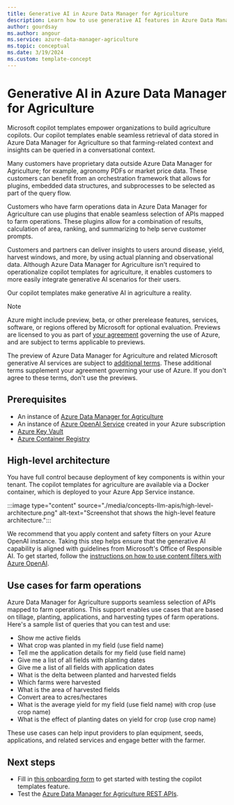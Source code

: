 ```yaml
---
title: Generative AI in Azure Data Manager for Agriculture
description: Learn how to use generative AI features in Azure Data Manager for Agriculture. 
author: gourdsay
ms.author: angour
ms.service: azure-data-manager-agriculture
ms.topic: conceptual
ms.date: 3/19/2024
ms.custom: template-concept
---
```


# Generative AI in Azure Data Manager for Agriculture

Microsoft copilot templates empower organizations to build agriculture copilots. Our copilot templates enable seamless retrieval of data stored in Azure Data Manager for Agriculture so that farming-related context and insights can be queried in a conversational context. 

Many customers have proprietary data outside Azure Data Manager for Agriculture; for example, agronomy PDFs or market price data. These customers can benefit from an orchestration framework that allows for plugins, embedded data structures, and subprocesses to be selected as part of the query flow.

Customers who have farm operations data in Azure Data Manager for Agriculture can use plugins that enable seamless selection of APIs mapped to farm operations. These plugins allow for a combination of results, calculation of area, ranking, and summarizing to help serve customer prompts.

Customers and partners can deliver insights to users around disease, yield, harvest windows, and more, by using actual planning and observational data. Although Azure Data Manager for Agriculture isn't required to operationalize copilot templates for agriculture, it enables customers to more easily integrate generative AI scenarios for their users.

Our copilot templates make generative AI in agriculture a reality.

> [!NOTE]
> Azure might include preview, beta, or other prerelease features, services, software, or regions offered by Microsoft for optional evaluation. Previews are licensed to you as part of [your agreement](https://azure.microsoft.com/support) governing the use of Azure, and are subject to terms applicable to previews.
>
> The preview of Azure Data Manager for Agriculture and related Microsoft generative AI services are subject to [additional terms](https://azure.microsoft.com/support/legal/preview-supplemental-terms/). These additional terms supplement your agreement governing your use of Azure. If you don't agree to these terms, don't use the previews.

## Prerequisites

- An instance of [Azure Data Manager for Agriculture](quickstart-install-data-manager-for-agriculture.md)
- An instance of [Azure OpenAI Service](../ai-services/openai/how-to/create-resource.md) created in your Azure subscription
- [Azure Key Vault](/azure/key-vault/general/quick-create-portal)
- [Azure Container Registry](../container-registry/container-registry-get-started-portal.md)

## High-level architecture

You have full control because deployment of key components is within your tenant. The copilot templates for agriculture are available via a Docker container, which is deployed to your Azure App Service instance.

:::image type="content" source="./media/concepts-llm-apis/high-level-architecture.png" alt-text="Screenshot that shows the high-level feature architecture.":::

We recommend that you apply content and safety filters on your Azure OpenAI instance. Taking this step helps ensure that the generative AI capability is aligned with guidelines from Microsoft's Office of Responsible AI. To get started, follow the [instructions on how to use content filters with Azure OpenAI](../ai-services/openai/how-to/content-filters.md).

## Use cases for farm operations

Azure Data Manager for Agriculture supports seamless selection of APIs mapped to farm operations. This support enables use cases that are based on tillage, planting, applications, and harvesting types of farm operations. Here's a sample list of queries that you can test and use:

- Show me active fields
- What crop was planted in my field (use field name)
- Tell me the application details for my field (use field name)
- Give me a list of all fields with planting dates
- Give me a list of all fields with application dates
- What is the delta between planted and harvested fields
- Which farms were harvested
- What is the area of harvested fields
- Convert area to acres/hectares
- What is the average yield for my field (use field name) with crop (use crop name)
- What is the effect of planting dates on yield for crop (use crop name)

These use cases can help input providers to plan equipment, seeds, applications, and related services and engage better with the farmer.

## Next steps

- Fill in [this onboarding form](https://forms.office.com/r/W4X381q2rd) to get started with testing the copilot templates feature.
- Test the [Azure Data Manager for Agriculture REST APIs](/rest/api/data-manager-for-agri).
